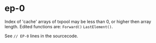 # ep-0

Index of 'cache' arrays of txpool may be less than 0, or higher then array length.
Edited functions are: ```Forward()``` ```LastElement()```.

See ```// EP-0``` lines in the sourcecode.
